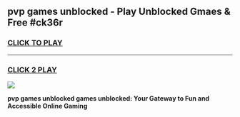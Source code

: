 
## pvp games unblocked - Play Unblocked Gmaes & Free #ck36r
<h3>
<a href="https://news.freeplayer.one?title=pvp_games_unblocked&ref=24F">CLICK TO PLAY</a></h3>
<hr>

<h3>
<a href="https://news.freeplayer.one?title=pvp_games_unblocked&ref=24F">CLICK 2 PLAY</a>
  
</h3>

<a href="https://news.freeplayer.one?title=pvp_games_unblocked&ref=24F/"><img src="https://clearcache.store/games.png"></a>


**pvp games unblocked games unblocked: Your Gateway to Fun and Accessible Online Gaming**
